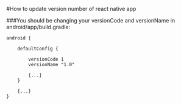 #How to update version number of react native app


###You should be changing your versionCode and versionName in android/app/build.gradle:

	android {
	
	    defaultConfig {
	
	        versionCode 1
	        versionName "1.0"
	
	        {...}
	    }
	
	    {...}
	}
	


